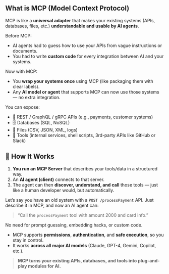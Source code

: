 ## What is MCP (Model Context Protocol)

MCP is like a **universal adapter** that makes your existing systems (APIs, databases, files, etc.) **understandable and usable by AI agents**.

Before MCP:

* AI agents had to guess how to use your APIs from vague instructions or documents.
* You had to write **custom code** for every integration between AI and your systems.

Now with MCP:

* You **wrap your systems once** using MCP (like packaging them with clear labels).
* Any **AI model or agent** that supports MCP can now use those systems — no extra integration.


You can expose:

* 🔌 REST / GraphQL / gRPC APIs (e.g., payments, customer systems)
* 🗄️ Databases (SQL, NoSQL)
* 📁 Files (CSV, JSON, XML, logs)
* 🧰 Tools (internal services, shell scripts, 3rd-party APIs like GitHub or Slack)


## 💬 How It Works

1. **You run an MCP Server** that describes your tools/data in a structured way.
2. An **AI agent (client)** connects to that server.
3. The agent can then **discover, understand, and call** those tools — just like a human developer would, but automatically.

Let’s say you have an old system with a `POST /processPayment` API.
Just describe it in MCP, and now an AI agent can:

> “Call the `processPayment` tool with amount 2000 and card info.”

No need for prompt guessing, embedding hacks, or custom code.

* MCP supports **permissions**, **authentication**, and **safe execution**, so you stay in control.
* It works **across all major AI models** (Claude, GPT-4, Gemini, Copilot, etc.).


> **MCP turns your existing APIs, databases, and tools into plug-and-play modules for AI.**

